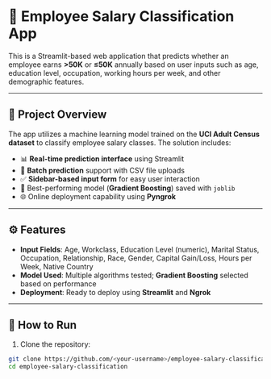 # 💼 Employee Salary Classification App

This is a Streamlit-based web application that predicts whether an employee earns **>50K** or **≤50K** annually based on user inputs such as age, education level, occupation, working hours per week, and other demographic features.

---

## 📌 Project Overview

The app utilizes a machine learning model trained on the **UCI Adult Census dataset** to classify employee salary classes. The solution includes:

- 📊 **Real-time prediction interface** using Streamlit  
- 📁 **Batch prediction** support with CSV file uploads  
- ✅ **Sidebar-based input form** for easy user interaction  
- 💾 Best-performing model (**Gradient Boosting**) saved with `joblib`  
- 🌐 Online deployment capability using **Pyngrok**

---

## ⚙️ Features

- **Input Fields**: Age, Workclass, Education Level (numeric), Marital Status, Occupation, Relationship, Race, Gender, Capital Gain/Loss, Hours per Week, Native Country  
- **Model Used**: Multiple algorithms tested; **Gradient Boosting** selected based on performance  
- **Deployment**: Ready to deploy using **Streamlit** and **Ngrok**

---

## 🚀 How to Run

1. Clone the repository:

```bash
git clone https://github.com/<your-username>/employee-salary-classification.git
cd employee-salary-classification
